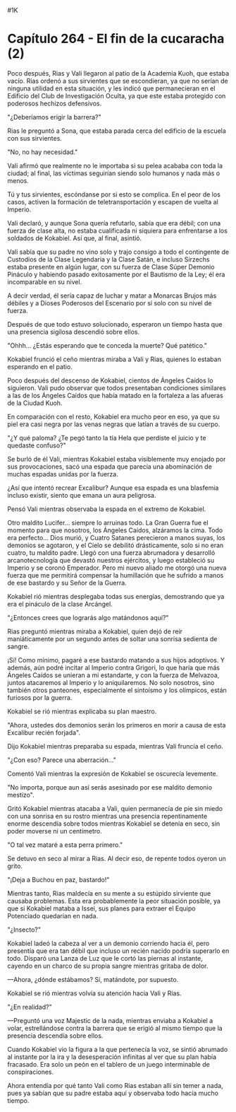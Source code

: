
#1K 

# Capítulo 264 - El fin de la cucaracha (2)


Poco después, Rias y Vali llegaron al patio de la Academia Kuoh, que estaba vacío. Rias ordenó a sus sirvientes que se escondieran, ya que no serían de ninguna utilidad en esta situación, y les indicó que permanecieran en el Edificio del Club de Investigación Oculta, ya que este estaba protegido con poderosos hechizos defensivos.

"¿Deberíamos erigir la barrera?"

Rias le preguntó a Sona, que estaba parada cerca del edificio de la escuela con sus sirvientes.

"No, no hay necesidad."

Vali afirmó que realmente no le importaba si su pelea acababa con toda la ciudad; al final, las víctimas seguirían siendo solo humanos y nada más o menos.

Tú y tus sirvientes, escóndanse por si esto se complica. En el peor de los casos, activen la formación de teletransportación y escapen de vuelta al Imperio.

Vali declaró, y aunque Sona quería refutarlo, sabía que era débil; con una fuerza de clase alta, no estaba cualificada ni siquiera para enfrentarse a los soldados de Kokabiel. Así que, al final, asintió.

Vali sabía que su padre no vino solo y trajo consigo a todo el contingente de Custodios de la Clase Legendaria y la Clase Satán, e incluso Sirzechs estaba presente en algún lugar, con su fuerza de Clase Súper Demonio Pináculo y habiendo pasado exitosamente por el Bautismo de la Ley; él era incomparable en su nivel.

A decir verdad, él sería capaz de luchar y matar a Monarcas Brujos más débiles y a Dioses Poderosos del Escenario por sí solo con su nivel de fuerza.

Después de que todo estuvo solucionado, esperaron un tiempo hasta que una presencia sigilosa descendió sobre ellos.

"Ohhh... ¿Estás esperando que te conceda la muerte? Qué patético."

Kokabiel frunció el ceño mientras miraba a Vali y Rias, quienes lo estaban esperando en el patio.

Poco después del descenso de Kokabiel, cientos de Ángeles Caídos lo siguieron. Vali pudo observar que todos presentaban condiciones similares a las de los Ángeles Caídos que había matado en la fortaleza a las afueras de la Ciudad Kuoh.

En comparación con el resto, Kokabiel era mucho peor en eso, ya que su piel era casi negra por las venas negras que latían a través de su cuerpo.

"¿Y qué paloma? ¿Te pegó tanto la tía Hela que perdiste el juicio y te quedaste confuso?"

Se burló de él Vali, mientras Kokabiel estaba visiblemente muy enojado por sus provocaciones, sacó una espada que parecía una abominación de muchas espadas unidas por la fuerza.

¿Así que intentó recrear Excalibur? Aunque esa espada es una blasfemia incluso existir, siento que emana un aura peligrosa.

Pensó Vali mientras observaba la espada en el extremo de Kokabiel.

Otro maldito Lucifer... siempre lo arruinas todo. La Gran Guerra fue el momento para que nosotros, los Ángeles Caídos, alzáramos la cima. Todo era perfecto... Dios murió, y Cuatro Satanes perecieron a manos suyas, los demonios se agotaron, y el Cielo se debilitó drásticamente, solo si no eran cuatro, tu maldito padre. Llegó con una fuerza abrumadora y desarrolló arcanotecnología que devastó nuestros ejércitos, y luego estableció su Imperio y se coronó Emperador. Pero mi nuevo aliado me otorgó una nueva fuerza que me permitirá compensar la humillación que he sufrido a manos de ese bastardo y su Señor de la Guerra.

Kokabiel rió mientras desplegaba todas sus energías, demostrando que ya era el pináculo de la clase Arcángel.

"¿Entonces crees que lograrás algo matándonos aquí?"

Rias preguntó mientras miraba a Kokabiel, quien dejó de reír maniáticamente por un segundo antes de soltar una sonrisa sedienta de sangre.

¡Sí! Como mínimo, pagaré a ese bastardo matando a sus hijos adoptivos. Y además, aún podré incitar al Imperio contra Grigori, lo que haría que más Ángeles Caídos se unieran a mi estandarte, y con la fuerza de Melvazoa, juntos atacaremos al Imperio y lo aniquilaremos. No solo nosotros, sino también otros panteones, especialmente el sintoísmo y los olímpicos, están furiosos por la guerra.

Kokabiel se rió mientras explicaba su plan maestro.

"Ahora, ustedes dos demonios serán los primeros en morir a causa de esta Excalibur recién forjada".

Dijo Kokabiel mientras preparaba su espada, mientras Vali fruncía el ceño.

"¿Con eso? Parece una aberración..."

Comentó Vali mientras la expresión de Kokabiel se oscurecía levemente.

"No importa, porque aun así serás asesinado por ese maldito demonio mestizo".

Gritó Kokabiel mientras atacaba a Vali, quien permanecía de pie sin miedo con una sonrisa en su rostro mientras una presencia repentinamente enorme descendía sobre todos mientras Kokabiel se detenía en seco, sin poder moverse ni un centímetro.

"O tal vez mataré a esta perra primero."

Se detuvo en seco al mirar a Rias. Al decir eso, de repente todos oyeron un grito.

"¡Deja a Buchou en paz, bastardo!"

Mientras tanto, Rias maldecía en su mente a su estúpido sirviente que causaba problemas. Esta era probablemente la peor situación posible, ya que si Kokabiel mataba a Issei, sus planes para extraer el Equipo Potenciado quedarían en nada.

"¿Insecto?"

Kokabiel ladeó la cabeza al ver a un demonio corriendo hacia él, pero presentía que era tan débil que incluso un recién nacido podría superarlo en todo. Disparó una Lanza de Luz que le cortó las piernas al instante, cayendo en un charco de su propia sangre mientras gritaba de dolor.

—Ahora, ¿dónde estábamos? Sí, matándote, por supuesto.

Kokabiel se rió mientras volvía su atención hacia Vali y Rias.

"¿En realidad?"

—Preguntó una voz Majestic de la nada, mientras enviaba a Kokabiel a volar, estrellándose contra la barrera que se erigió al mismo tiempo que la presencia descendía sobre ellos.

Cuando Kokabiel vio la figura a la que pertenecía la voz, se sintió abrumado al instante por la ira y la desesperación infinitas al ver que su plan había fracasado. Era solo un peón en el tablero de un juego interminable de conspiraciones.

Ahora entendía por qué tanto Vali como Rias estaban allí sin temer a nada, pues ya sabían que su padre estaba aquí y observaba todo hacía mucho tiempo.